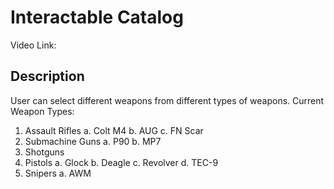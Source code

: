 # Interactable Catalog 
Video Link:

## Description
User can select different weapons from different types of weapons. 
Current Weapon Types:
  1. Assault Rifles
  a. Colt M4
  b. AUG
  c. FN Scar
  2. Submachine Guns
  a. P90
  b. MP7
  4. Shotguns
  5. Pistols
  a. Glock
  b. Deagle
  c. Revolver
  d. TEC-9
  7. Snipers
  a. AWM
